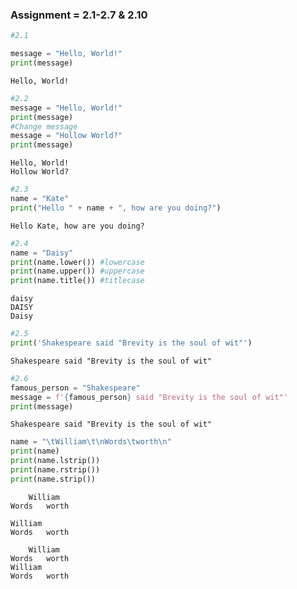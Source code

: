 ### Assignment = 2.1-2.7 & 2.10


```python
#2.1

message = "Hello, World!"
print(message)
```

    Hello, World!



```python
#2.2
message = "Hello, World!"
print(message)
#Change message
message = "Hollow World?"
print(message)
```

    Hello, World!
    Hollow World?



```python
#2.3
name = "Kate"
print("Hello " + name + ", how are you doing?")
```

    Hello Kate, how are you doing?



```python
#2.4
name = "Daisy"
print(name.lower()) #lowercase
print(name.upper()) #uppercase
print(name.title()) #titlecase
```

    daisy
    DAISY
    Daisy



```python
#2.5
print('Shakespeare said "Brevity is the soul of wit"')
```

    Shakespeare said "Brevity is the soul of wit"



```python
#2.6
famous_person = "Shakespeare"
message = f'{famous_person} said "Brevity is the soul of wit"'
print(message)

```

    Shakespeare said "Brevity is the soul of wit"



```python
name = "\tWilliam\t\nWords\tworth\n"
print(name)
print(name.lstrip())
print(name.rstrip())
print(name.strip())


```

    	William	
    Words	worth
    
    William	
    Words	worth
    
    	William	
    Words	worth
    William	
    Words	worth

